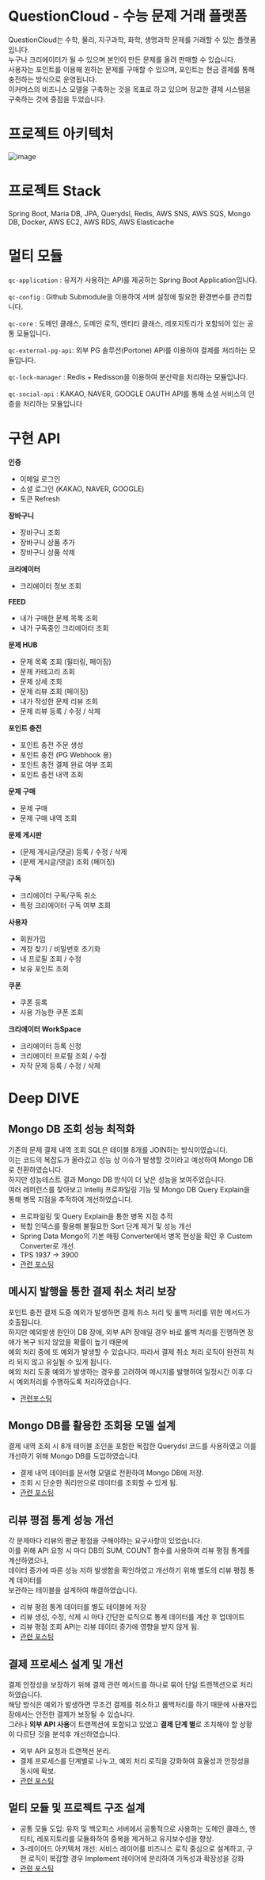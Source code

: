 # QuestionCloud - 수능 문제 거래 플랫폼

QuestionCloud는 수학, 물리, 지구과학, 화학, 생명과학 문제를 거래할 수 있는 플랫폼입니다.   
누구나 크리에이터가 될 수 있으며 본인이 만든 문제를 올려 판매할 수 있습니다.   
사용자는 포인트를 이용해 원하는 문제를 구매할 수 있으며, 포인트는 현금 결제를 통해 충전하는 방식으로 운영됩니다.   
이커머스의 비즈니스 모델을 구축하는 것을 목표로 하고 있으며 정교한 결제 시스템을 구축하는 것에 중점을 두었습니다.

# 프로젝트 아키텍처

![image](https://github.com/user-attachments/assets/1c81a6d6-923f-4ad4-98b0-08cc70666581)

# 프로젝트 Stack

Spring Boot, Maria DB, JPA, Querydsl, Redis, AWS SNS, AWS SQS, Mongo DB, Docker, AWS EC2, AWS RDS, AWS Elasticache

# 멀티 모듈

`qc-application` : 유저가 사용하는 API를 제공하는 Spring Boot Application입니다.

`qc-config` : Github Submodule을 이용하여 서버 설정에 필요한 환경변수를 관리합니다.

`qc-core` : 도메인 클래스, 도메인 로직, 엔티티 클래스, 레포지토리가 포함되어 있는 공통 모듈입니다.

`qc-external-pg-api`: 외부 PG 솔루션(Portone) API를 이용하여 결제를 처리하는 모듈입니다.

`qc-lock-manager` : Redis + Redisson을 이용하여 분산락을 처리하는 모듈입니다.

`qc-social-api` : KAKAO, NAVER, GOOGLE OAUTH API를 통해 소셜 서비스의 인증을 처리하는 모듈입니다

# 구현 API

**인증**

- 이메일 로그인
- 소셜 로그인 (KAKAO, NAVER, GOOGLE)
- 토큰 Refresh

**장바구니**

- 장바구니 조회
- 장바구니 상품 추가
- 장바구니 상품 삭제

**크리에이터**

- 크리에이터 정보 조회

**FEED**

- 내가 구매한 문제 목록 조회
- 내가 구독중인 크리에이터 조회

**문제 HUB**

- 문제 목록 조회 (필터링, 페이징)
- 문제 카테고리 조회
- 문제 상세 조회
- 문제 리뷰 조회 (페이징)
- 내가 작성한 문제 리뷰 조회
- 문제 리뷰 등록 / 수정 / 삭제

**포인트 충전**

- 포인트 충전 주문 생성
- 포인트 충전 (PG Webhook 용)
- 포인트 충전 결제 완료 여부 조회
- 포인트 충전 내역 조회

**문제 구매**

- 문제 구매
- 문제 구매 내역 조회

**문제 게시판**

- (문제 게시글/댓글) 등록 / 수정 / 삭제
- (문제 게시글/댓글) 조회 (페이징)

**구독**

- 크리에이터 구독/구독 취소
- 특정 크리에이터 구독 여부 조회

**사용자**

- 회원가입
- 계정 찾기 / 비밀번호 초기화
- 내 프로필 조회 / 수정
- 보유 포인트 조회

**쿠폰**

- 쿠폰 등록
- 사용 가능한 쿠폰 조회

**크리에이터 WorkSpace**

- 크리에이터 등록 신청
- 크리에이터 프로필 조회 / 수정
- 자작 문제 등록 / 수정 / 삭제

# Deep DIVE

## Mongo DB 조회 성능 최적화

기존의 문제 결제 내역 조회 SQL은 테이블 8개를 JOIN하는 방식이였습니다.   
이는 코드의 복잡도가 올라갔고 성능 상 이슈가 발생할 것이라고 예상하여 Mongo DB로 전환하였습니다.   
하지만 성능테스트 결과 Mongo DB 방식이 더 낮은 성능을 보여주었습니다.   
여러 레퍼런스를 찾아보고 Intellij 프로파일링 기능 및 Mongo DB Query Explain을 통해 병목 지점을 추적하여 개선하였습니다.

- 프로파일링 및 Query Explain을 통한 병목 지점 추적
- 복합 인덱스를 활용해 불필요한 Sort 단계 제거 및 성능 개선
- Spring Data Mongo의 기본 매핑 Converter에서 병목 현상을 확인 후 Custom Converter로 개선.
- TPS 1937 -> 3900
- [관련 포스팅](https://e4g3r.tistory.com/8)

## 메시지 발행을 통한 결제 취소 처리 보장

포인트 충전 결제 도중 예외가 발생하면 결제 취소 처리 및 롤백 처리를 위한 메서드가 호출됩니다.   
하지만 예외발생 원인이 DB 장애, 외부 API 장애일 경우 바로 롤백 처리를 진행하면 장애가 복구 되지 않았을 확률이 높기 때문에   
예외 처리 중에 또 예외가 발생할 수 있습니다. 따라서 결제 취소 처리 로직이 완전히 처리 되지 않고 유실될 수 있게 됩니다.   
예외 처리 도중 예외가 발생하는 경우를 고려하여 메시지를 발행하여 일정시간 이후 다시 예외처리를 수행하도록 처리하였습니다.

- [관련포스팅](https://e4g3r.tistory.com/12)

## Mongo DB를 활용한 조회용 모델 설계

결제 내역 조회 시 8개 테이블 조인을 포함한 복잡한 Querydsl 코드를 사용하였고 이를 개선하기 위해 Mongo DB를 도입하였습니다.

- 결제 내역 데이터를 문서형 모델로 전환하여 Mongo DB에 저장.
- 조회 시 단순한 쿼리만으로 데이터를 조회할 수 있게 됨.
- [관련 포스팅](https://e4g3r.tistory.com/7)

## 리뷰 평점 통계 성능 개선

각 문제마다 리뷰의 평균 평점을 구해야하는 요구사항이 있었습니다.   
이를 위해 API 요청 시 마다 DB의 SUM, COUNT 함수를 사용하여 리뷰 평점 통계를 계산하였으나,   
데이터 증가에 따른 성능 저하 발생함을 확인하였고 개선하기 위해 별도의 리뷰 평점 통계 데이터를    
보관하는 테이블을 설계하여 해결하였습니다.

- 리뷰 평점 통계 데이터를 별도 테이블에 저장
- 리뷰 생성, 수정, 삭제 시 마다 간단한 로직으로 통계 데이터를 계산 후 업데이트
- 리뷰 평점 조회 API는 리뷰 데이터 증가에 영향을 받지 않게 됨.
- [관련 포스팅](https://e4g3r.tistory.com/3)

## 결제 프로세스 설계 및 개선

결제 안정성을 보장하기 위해 결제 관련 메서드를 하나로 묶어 단일 트랜젝션으로 처리하였습니다.   
해당 방식은 예외가 발생하면 무조건 결제를 취소하고 롤백처리를 하기 때문에 사용자입장에서는 안전한 결제가 보장될 수 있습니다.   
그러나 **외부 API 사용**이 트랜젝션에 포함되고 있었고 **결제 단계 별**로 조치해야 할 상황이 다르단 것을 분석후 개선하였습니다.

- 외부 API 요청과 트랜잭션 분리.
- 결제 프로세스를 단계별로 나누고, 예외 처리 로직을 강화하여 효율성과 안정성을 동시에 확보.
- [관련 포스팅](https://e4g3r.tistory.com/5)

## 멀티 모듈 및 프로젝트 구조 설계

- 공통 모듈 도입: 유저 및 백오피스 서버에서 공통적으로 사용하는 도메인 클래스, 엔티티, 레포지토리를 모듈화하여 중복을 제거하고 유지보수성을 향상.
- 3-레이어드 아키텍처 개선: 서비스 레이어를 비즈니스 로직 중심으로 설계하고, 구현 로직이 복잡할 경우 Implement 레이어에 분리하여 가독성과 확장성을 강화
- [관련 포스팅](https://velog.io/@dlwlrma/%EC%95%84%ED%82%A4%ED%85%8D%EC%B2%98%EA%B5%AC%EC%A1%B0%EC%B5%9C%EC%A2%85%EC%A7%84%EC%A7%9C%EC%B5%9C%EC%A2%85%EC%9D%B4%EB%B2%88%EC%97%90%EC%B5%9C%EC%A2%85.spring)
